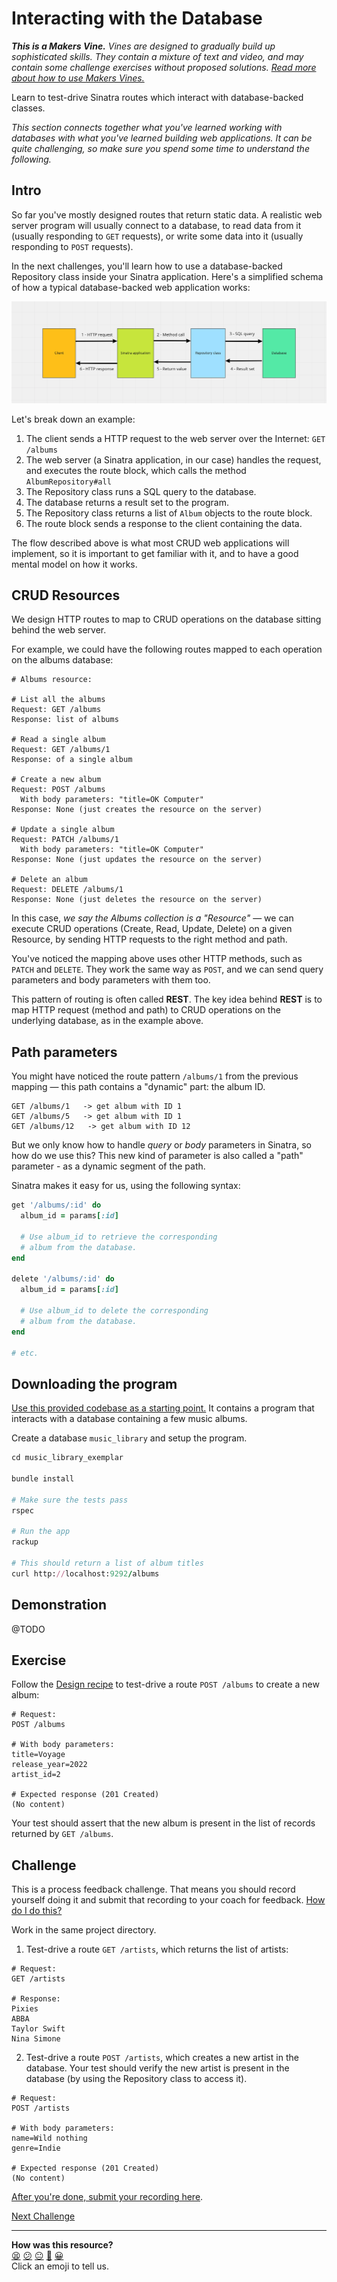 # Interacting with the Database

_**This is a Makers Vine.** Vines are designed to gradually build up sophisticated skills. They contain a mixture of text and video, and may contain some challenge exercises without proposed solutions. [Read more about how to use Makers
Vines.](https://github.com/makersacademy/course/blob/main/labels/vines.md)_

Learn to test-drive Sinatra routes which interact with database-backed classes.

<!-- OMITTED -->

_This section connects together what you've learned working with databases with what you've learned building web applications. It can be quite challenging, so make sure you spend some time to understand the following._

## Intro

So far you've mostly designed routes that return static data. A realistic web server program will usually connect to a database, to read data from it (usually responding to `GET` requests), or write some data into it (usually responding to `POST` requests).

In the next challenges, you'll learn how to use a database-backed Repository class inside your Sinatra application. Here's a simplified schema of how a typical database-backed web application works:

![](../resources/http-database-flow.png)

Let's break down an example:
1. The client sends a HTTP request to the web server over the Internet: `GET /albums`
2. The web server (a Sinatra application, in our case) handles the request, and executes the route block, which calls the method `AlbumRepository#all`
3. The Repository class runs a SQL query to the database.
4. The database returns a result set to the program.
5. The Repository class returns a list of `Album` objects to the route block.
6. The route block sends a response to the client containing the data.

The flow described above is what most CRUD web applications will implement, so it is important to get familiar with it, and to have a good mental model on how it works.

## CRUD Resources

We design HTTP routes to map to CRUD operations on the database sitting behind the web server.

For example, we could have the following routes mapped to each operation on the albums database:

```
# Albums resource:

# List all the albums
Request: GET /albums
Response: list of albums

# Read a single album
Request: GET /albums/1
Response: of a single album

# Create a new album
Request: POST /albums
  With body parameters: "title=OK Computer"
Response: None (just creates the resource on the server)

# Update a single album
Request: PATCH /albums/1
  With body parameters: "title=OK Computer"
Response: None (just updates the resource on the server)

# Delete an album
Request: DELETE /albums/1
Response: None (just deletes the resource on the server)
```

In this case, _we say the Albums collection is a "Resource"_ —  we can execute CRUD operations (Create, Read, Update, Delete) on a given Resource, by sending HTTP requests to the right method and path.

You've noticed the mapping above uses other HTTP methods, such as `PATCH` and `DELETE`. They work the same way as `POST`, and we can send query parameters and body parameters with them too.

This pattern of routing is often called **REST**. The key idea behind **REST** is to map HTTP request (method and path) to CRUD operations on the underlying database, as in the example above.

## Path parameters

You might have noticed the route pattern `/albums/1` from the previous mapping — this path contains a "dynamic" part: the album ID.

```
GET /albums/1   -> get album with ID 1
GET /albums/5   -> get album with ID 1
GET /albums/12   -> get album with ID 12
```

But we only know how to handle _query_ or _body_ parameters in Sinatra, so how do we use this? This new kind of parameter is also called a "path" parameter - as a dynamic segment of the path.

Sinatra makes it easy for us, using the following syntax:

```ruby
get '/albums/:id' do
  album_id = params[:id]

  # Use album_id to retrieve the corresponding
  # album from the database.
end

delete '/albums/:id' do
  album_id = params[:id]

  # Use album_id to delete the corresponding
  # album from the database.
end

# etc.
```

## Downloading the program

[Use this provided codebase as a starting point.](../resources/music_library_exemplar/) It contains a program that interacts with a database containing a few music albums.

Create a database `music_library` and setup the program.

```ruby
cd music_library_exemplar

bundle install

# Make sure the tests pass
rspec

# Run the app
rackup

# This should return a list of album titles
curl http://localhost:9292/albums
```

## Demonstration

@TODO

## Exercise

Follow the [Design recipe](../resources/sinatra_route_design_recipe_template.md) to test-drive a route `POST /albums` to create a new album:

```
# Request:
POST /albums

# With body parameters:
title=Voyage
release_year=2022
artist_id=2

# Expected response (201 Created)
(No content)
```

Your test should assert that the new album is present in the list of records returned by `GET /albums`.

## Challenge

This is a process feedback challenge. That means you should record yourself doing it and
submit that recording to your coach for feedback. [How do I do
this?](https://github.com/makersacademy/golden-square/blob/main/pills/process_feedback_challenges.md)

Work in the same project directory.

1. Test-drive a route `GET /artists`, which returns the list of artists:
```
# Request:
GET /artists

# Response:
Pixies
ABBA
Taylor Swift
Nina Simone
```

2. Test-drive a route `POST /artists`, which creates a new artist in the database. Your test should verify the new artist is present in the database (by using the Repository class to access it).

```
# Request:
POST /artists

# With body parameters:
name=Wild nothing
genre=Indie

# Expected response (201 Created)
(No content)
```

[After you're done, submit your recording here](https://airtable.com/shrNFgNkPWr3d63Db?prefill_Item=web_as02).


[Next Challenge](05_deploying.md)

<!-- BEGIN GENERATED SECTION DO NOT EDIT -->

---

**How was this resource?**  
[😫](https://airtable.com/shrUJ3t7KLMqVRFKR?prefill_Repository=makersacademy/web-applications&prefill_File=challenges/04_test_driving_route_with_database.md&prefill_Sentiment=😫) [😕](https://airtable.com/shrUJ3t7KLMqVRFKR?prefill_Repository=makersacademy/web-applications&prefill_File=challenges/04_test_driving_route_with_database.md&prefill_Sentiment=😕) [😐](https://airtable.com/shrUJ3t7KLMqVRFKR?prefill_Repository=makersacademy/web-applications&prefill_File=challenges/04_test_driving_route_with_database.md&prefill_Sentiment=😐) [🙂](https://airtable.com/shrUJ3t7KLMqVRFKR?prefill_Repository=makersacademy/web-applications&prefill_File=challenges/04_test_driving_route_with_database.md&prefill_Sentiment=🙂) [😀](https://airtable.com/shrUJ3t7KLMqVRFKR?prefill_Repository=makersacademy/web-applications&prefill_File=challenges/04_test_driving_route_with_database.md&prefill_Sentiment=😀)  
Click an emoji to tell us.

<!-- END GENERATED SECTION DO NOT EDIT -->
